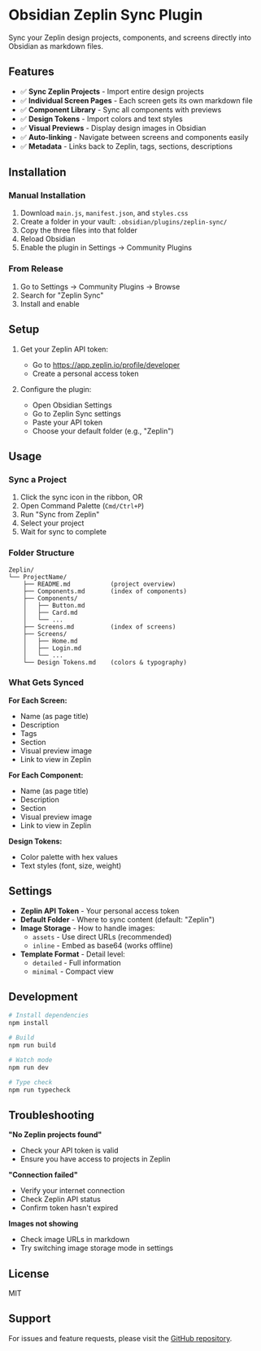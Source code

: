 # Obsidian Zeplin Sync Plugin

Sync your Zeplin design projects, components, and screens directly into Obsidian as markdown files.

## Features

- ✅ **Sync Zeplin Projects** - Import entire design projects
- ✅ **Individual Screen Pages** - Each screen gets its own markdown file
- ✅ **Component Library** - Sync all components with previews
- ✅ **Design Tokens** - Import colors and text styles
- ✅ **Visual Previews** - Display design images in Obsidian
- ✅ **Auto-linking** - Navigate between screens and components easily
- ✅ **Metadata** - Links back to Zeplin, tags, sections, descriptions

## Installation

### Manual Installation

1. Download `main.js`, `manifest.json`, and `styles.css`
2. Create a folder in your vault: `.obsidian/plugins/zeplin-sync/`
3. Copy the three files into that folder
4. Reload Obsidian
5. Enable the plugin in Settings → Community Plugins

### From Release

1. Go to Settings → Community Plugins → Browse
2. Search for "Zeplin Sync"
3. Install and enable

## Setup

1. Get your Zeplin API token:
   - Go to https://app.zeplin.io/profile/developer
   - Create a personal access token

2. Configure the plugin:
   - Open Obsidian Settings
   - Go to Zeplin Sync settings
   - Paste your API token
   - Choose your default folder (e.g., "Zeplin")

## Usage

### Sync a Project

1. Click the sync icon in the ribbon, OR
2. Open Command Palette (`Cmd/Ctrl+P`)
3. Run "Sync from Zeplin"
4. Select your project
5. Wait for sync to complete

### Folder Structure

```
Zeplin/
└── ProjectName/
    ├── README.md           (project overview)
    ├── Components.md       (index of components)
    ├── Components/
    │   ├── Button.md
    │   ├── Card.md
    │   └── ...
    ├── Screens.md          (index of screens)
    ├── Screens/
    │   ├── Home.md
    │   ├── Login.md
    │   └── ...
    └── Design Tokens.md    (colors & typography)
```

### What Gets Synced

**For Each Screen:**
- Name (as page title)
- Description
- Tags
- Section
- Visual preview image
- Link to view in Zeplin

**For Each Component:**
- Name (as page title)
- Description
- Section
- Visual preview image
- Link to view in Zeplin

**Design Tokens:**
- Color palette with hex values
- Text styles (font, size, weight)

## Settings

- **Zeplin API Token** - Your personal access token
- **Default Folder** - Where to sync content (default: "Zeplin")
- **Image Storage** - How to handle images:
  - `assets` - Use direct URLs (recommended)
  - `inline` - Embed as base64 (works offline)
- **Template Format** - Detail level:
  - `detailed` - Full information
  - `minimal` - Compact view

## Development

```bash
# Install dependencies
npm install

# Build
npm run build

# Watch mode
npm run dev

# Type check
npm run typecheck
```

## Troubleshooting

**"No Zeplin projects found"**
- Check your API token is valid
- Ensure you have access to projects in Zeplin

**"Connection failed"**
- Verify your internet connection
- Check Zeplin API status
- Confirm token hasn't expired

**Images not showing**
- Check image URLs in markdown
- Try switching image storage mode in settings

## License

MIT

## Support

For issues and feature requests, please visit the [GitHub repository](https://github.com/yourusername/obsidian-zeplin-sync).
